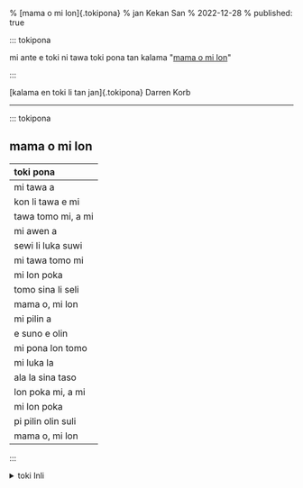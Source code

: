 % [mama o mi lon]{.tokipona}
% jan Kekan San
% 2022-12-28
% published: true

<!-- --- -->
<!-- title: '\[mama mi lon\]{.tokipona}' -->
<!-- author: jan Kekan San -->
<!-- date: 2022-12-28T00:00:00.000Z -->
<!-- --- -->

::: tokipona

mi ante e toki ni tawa toki pona tan kalama "[mama o mi lon](https://youtu.be/U8M5IeaAkmQ)"

:::

[kalama en toki li tan jan]{.tokipona} Darren Korb

---

::: tokipona

## mama o mi lon

| toki pona          |
| :----------------- |
| mi tawa a          |
| kon li tawa e mi   |
| tawa tomo mi, a mi |
| mi awen a          |
| sewi li luka suwi  |
| mi tawa tomo mi    |
| mi lon poka        |
| tomo sina li seli  |
| mama o, mi lon     |
| mi pilin a         |
| e suno e olin      |
| mi pona lon tomo   |
| mi luka la         |
| ala la sina taso   |
| lon poka mi, a mi  |
| mi lon poka        |
| pi pilin olin suli |
| mama o, mi lon     |

:::

<details> <summary>toki Inli</summary>

Translation by @gregdan3

Music and words by Darren Korb

---

## Mother, I'm Here

| English                          | toki pona           | toki ponglish               |
| :------------------------------- | :------------------ | --------------------------- |
| I set my sail                    | mi tawa a           | I'm traveling               |
| Fly the wind, it will take me    | kon li tawa e mi    | The wind moves me           |
| Back to my home, sweet home      | tawa tomo mi, a mi  | To my home, mine            |
| Lie on my back                   | mi awen a           | I rest                      |
| Clouds are making way for me     | kon li tawa li suwi | The wind moves, and is soft |
| I'm coming home, sweet home      | mi tawa tomo mi     | I travel to my home         |
| I see your star                  | sina kama           | You bring                   |
| You left it burning for me       | e pilin olin e mi   | Love and me                 |
| Mother, I'm here                 | mama o mi lon       | Mother, I'm here            |
| Eyes open wide                   | mi pilin a          | I feel                      |
| Feel your heart and it's glowing | e seli e olin       | (Your) warmth and love      |
| I'm welcome home, sweet home     | mi pona lon tomo    | I'm loved at home           |
| I take your hand                 | mi luka a           | I touch                     |
| Now you'll never be lonely       | ala la sina taso    | Never, you are alone        |
| Not when I'm home, sweet home    | lon poka mi, a mi   | At my side, mine            |
| I see your star                  | sina kama           | You bring                   |
| You left it burning for me       | e pilin olin e mi   | Love and me                 |
| Mother, I'm here                 | mama o mi lon       | Mother, I'm here            |

</details>
